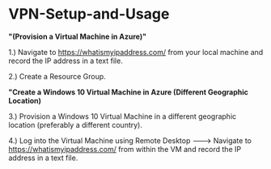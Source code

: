 # VPN-Setup-and-Usage


**"(Provision a Virtual Machine in Azure)"**

1.) Navigate to https://whatismyipaddress.com/ from your local machine and record the IP address in a text file.


2.) Create a Resource Group.


**"Create a Windows 10 Virtual Machine in Azure (Different Geographic Location)**


3.) Provision a Windows 10 Virtual Machine in a different geographic location (preferably a different country).


4.) Log into the Virtual Machine using Remote Desktop ---> Navigate to https://whatismyipaddress.com/ from within the VM and record the IP address in a text file.
